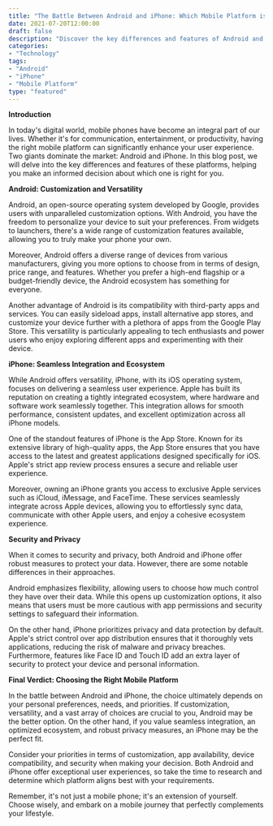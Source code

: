 ```yaml
--- 
title: "The Battle Between Android and iPhone: Which Mobile Platform is Right for You?" 
date: 2021-07-20T12:00:00 
draft: false 
description: "Discover the key differences and features of Android and iPhone, helping you decide which mobile platform is the best fit for your needs." 
categories: 
- "Technology" 
tags: 
- "Android" 
- "iPhone" 
- "Mobile Platform" 
type: "featured" 
--- 
```


**Introduction** 

In today's digital world, mobile phones have become an integral part of our lives. Whether it's for communication, entertainment, or productivity, having the right mobile platform can significantly enhance your user experience. Two giants dominate the market: Android and iPhone. In this blog post, we will delve into the key differences and features of these platforms, helping you make an informed decision about which one is right for you.

**Android: Customization and Versatility** 

Android, an open-source operating system developed by Google, provides users with unparalleled customization options. With Android, you have the freedom to personalize your device to suit your preferences. From widgets to launchers, there's a wide range of customization features available, allowing you to truly make your phone your own.

Moreover, Android offers a diverse range of devices from various manufacturers, giving you more options to choose from in terms of design, price range, and features. Whether you prefer a high-end flagship or a budget-friendly device, the Android ecosystem has something for everyone.

Another advantage of Android is its compatibility with third-party apps and services. You can easily sideload apps, install alternative app stores, and customize your device further with a plethora of apps from the Google Play Store. This versatility is particularly appealing to tech enthusiasts and power users who enjoy exploring different apps and experimenting with their device.

**iPhone: Seamless Integration and Ecosystem**

While Android offers versatility, iPhone, with its iOS operating system, focuses on delivering a seamless user experience. Apple has built its reputation on creating a tightly integrated ecosystem, where hardware and software work seamlessly together. This integration allows for smooth performance, consistent updates, and excellent optimization across all iPhone models.

One of the standout features of iPhone is the App Store. Known for its extensive library of high-quality apps, the App Store ensures that you have access to the latest and greatest applications designed specifically for iOS. Apple's strict app review process ensures a secure and reliable user experience.

Moreover, owning an iPhone grants you access to exclusive Apple services such as iCloud, iMessage, and FaceTime. These services seamlessly integrate across Apple devices, allowing you to effortlessly sync data, communicate with other Apple users, and enjoy a cohesive ecosystem experience.

**Security and Privacy**

When it comes to security and privacy, both Android and iPhone offer robust measures to protect your data. However, there are some notable differences in their approaches.

Android emphasizes flexibility, allowing users to choose how much control they have over their data. While this opens up customization options, it also means that users must be more cautious with app permissions and security settings to safeguard their information.

On the other hand, iPhone prioritizes privacy and data protection by default. Apple's strict control over app distribution ensures that it thoroughly vets applications, reducing the risk of malware and privacy breaches. Furthermore, features like Face ID and Touch ID add an extra layer of security to protect your device and personal information.

**Final Verdict: Choosing the Right Mobile Platform**

In the battle between Android and iPhone, the choice ultimately depends on your personal preferences, needs, and priorities. If customization, versatility, and a vast array of choices are crucial to you, Android may be the better option. On the other hand, if you value seamless integration, an optimized ecosystem, and robust privacy measures, an iPhone may be the perfect fit.

Consider your priorities in terms of customization, app availability, device compatibility, and security when making your decision. Both Android and iPhone offer exceptional user experiences, so take the time to research and determine which platform aligns best with your requirements.

Remember, it's not just a mobile phone; it's an extension of yourself. Choose wisely, and embark on a mobile journey that perfectly complements your lifestyle.
